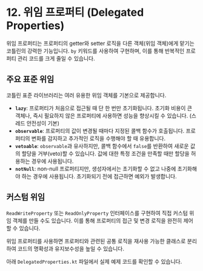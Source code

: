 # 12. 위임 프로퍼티 (Delegated Properties)

위임 프로퍼티는 프로퍼티의 getter와 setter 로직을 다른 객체(위임 객체)에게 맡기는 코틀린의 강력한 기능입니다. `by` 키워드를 사용하여 구현하며, 이를 통해 반복적인 프로퍼티 관리 코드를 크게 줄일 수 있습니다.

## 주요 표준 위임

코틀린 표준 라이브러리는 여러 유용한 위임 객체를 기본으로 제공합니다.

- **`lazy`**: 프로퍼티가 처음으로 접근될 때 단 한 번만 초기화됩니다. 초기화 비용이 큰 객체나, 즉시 필요하지 않은 프로퍼티에 사용하면 성능을 향상시킬 수 있습니다. (스레드 안전성이 기본)
- **`observable`**: 프로퍼티의 값이 변경될 때마다 지정된 콜백 함수가 호출됩니다. 프로퍼티의 변화를 감지하고 추가적인 로직을 수행해야 할 때 유용합니다.
- **`vetoable`**: `observable`과 유사하지만, 콜백 함수에서 `false`를 반환하여 새로운 값의 할당을 거부(veto)할 수 있습니다. 값에 대한 특정 조건을 만족할 때만 할당을 허용하는 경우에 사용됩니다.
- **`notNull`**: non-null 프로퍼티지만, 생성자에서는 초기화할 수 없고 나중에 초기화해야 하는 경우에 사용됩니다. 초기화되기 전에 접근하면 예외가 발생합니다.

## 커스텀 위임

`ReadWriteProperty` 또는 `ReadOnlyProperty` 인터페이스를 구현하여 직접 커스텀 위임 객체를 만들 수도 있습니다. 이를 통해 프로퍼티의 접근 및 변경 로직을 완전히 제어할 수 있습니다.

위임 프로퍼티를 사용하면 프로퍼티와 관련된 공통 로직을 재사용 가능한 클래스로 분리하여 코드의 명확성과 유지보수성을 높일 수 있습니다.

아래 `DelegatedProperties.kt` 파일에서 실제 예제 코드를 확인할 수 있습니다.
